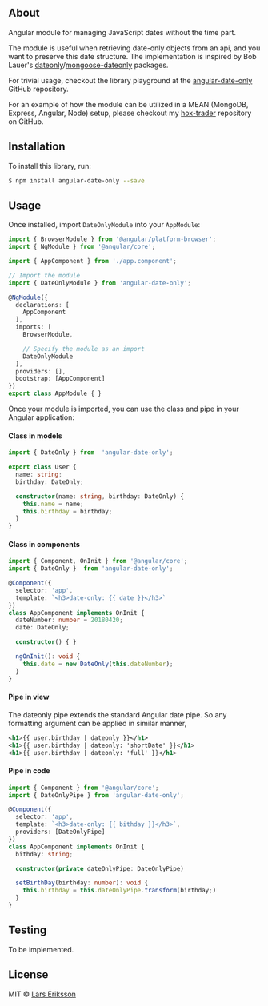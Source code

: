 ## About
Angular module for managing JavaScript dates without the time part.

The module is useful when retrieving date-only objects from an api, and you want to preserve this date structure. The implementation is inspired by Bob Lauer's [dateonly](https://www.npmjs.com/package/dateonly)/[mongoose-dateonly](https://www.npmjs.com/package/mongoose-dateonly) packages.

For trivial usage, checkout the library playground at the  [angular-date-only](https://github.com/erikssonlarsb/angular-date-only) GitHub repository.

For an example of how the module can be utilized in a MEAN (MongoDB, Express, Angular, Node) setup, please checkout my [hox-trader](https://github.com/erikssonlarsb/hox-trader) repository on GitHub.

## Installation

To install this library, run:

```bash
$ npm install angular-date-only --save
```

## Usage

Once installed, import `DateOnlyModule` into your `AppModule`:

```typescript
import { BrowserModule } from '@angular/platform-browser';
import { NgModule } from '@angular/core';

import { AppComponent } from './app.component';

// Import the module
import { DateOnlyModule } from 'angular-date-only';

@NgModule({
  declarations: [
    AppComponent
  ],
  imports: [
    BrowserModule,

    // Specify the module as an import
    DateOnlyModule
  ],
  providers: [],
  bootstrap: [AppComponent]
})
export class AppModule { }
```

Once your module is imported, you can use the class and pipe in your Angular application:
#### Class in models
```typescript
import { DateOnly } from  'angular-date-only';

export class User {
  name: string;
  birthday: DateOnly;

  constructor(name: string, birthday: DateOnly) {
    this.name = name;
    this.birthday = birthday;
  }
}
```

#### Class in components
```typescript
import { Component, OnInit } from '@angular/core';
import { DateOnly }  from 'angular-date-only';

@Component({
  selector: 'app',
  template: `<h3>date-only: {{ date }}</h3>`
})
class AppComponent implements OnInit {
  dateNumber: number = 20180420;
  date: DateOnly;

  constructor() { }

  ngOnInit(): void {
    this.date = new DateOnly(this.dateNumber);
  }
}
```

#### Pipe in view
The dateonly pipe extends the standard Angular date pipe. So any formatting argument
can be applied in similar manner,
```xml
<h1>{{ user.birthday | dateonly }}</h1>
<h1>{{ user.birthday | dateonly: 'shortDate' }}</h1>
<h1>{{ user.birthday | dateonly: 'full' }}</h1>
```

#### Pipe in code
```typescript
import { Component } from '@angular/core';
import { DateOnlyPipe } from 'angular-date-only';

@Component({
  selector: 'app',
  template: `<h3>date-only: {{ bithday }}</h3>`,
  providers: [DateOnlyPipe]
})
class AppComponent implements OnInit {
  bithday: string;

  constructor(private dateOnlyPipe: DateOnlyPipe)

  setBirthDay(birthday: number): void {
    this.birthday = this.dateOnlyPipe.transform(birthday;)
  }
}

```

## Testing
To be implemented.

## License

MIT © [Lars Eriksson](mailto:erikssonlarsb@gmail.com)
